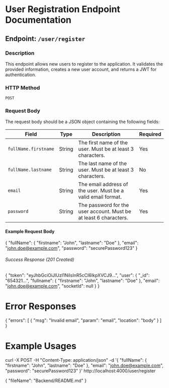 # User Registration Endpoint Documentation

## Endpoint: `/user/register`

### Description
This endpoint allows new users to register to the application. It validates the provided information, creates a new user account, and returns a JWT for authentication.

### HTTP Method
`POST`

### Request Body
The request body should be a JSON object containing the following fields:

| Field | Type | Description | Required |
|---|---|---|---|
| `fullName.firstname` | String | The first name of the user.  Must be at least 3 characters. | Yes |
| `fullName.lastname` | String | The last name of the user. Must be at least 3 characters. | No |
| `email` | String | The email address of the user. Must be a valid email format. | Yes |
| `password` | String | The password for the user account. Must be at least 6 characters. | Yes |

#### Example Request Body
{
    "fullName": {
        "firstname": "John",
        "lastname": "Doe"
    },
    "email": "john.doe@example.com",
    "password": "securePassword123"
}

###### Success Response (201 Created)
{
    "token": "eyJhbGciOiJIUzI1NiIsInR5cCI6IkpXVCJ9...",
    "user": {
        "_id": "654321...",
        "fullname": {
            "firstname": "John",
            "lastname": "Doe"
        },
        "email": "john.doe@example.com",
        "socketId": null
    }
}
# Error Responses
{
    "errors": [
        {
            "msg": "Invalid email",
            "param": "email",
            "location": "body"
        }
    ]
}
# Example Usages
curl -X POST -H "Content-Type: application/json" -d '{
    "fullName": {
        "firstname": "John",
        "lastname": "Doe"
    },
    "email": "john.doe@example.com",
    "password": "securePassword123"
}' http://localhost:4000/user/register


{
    "fileName": "Backend/README.md"
}